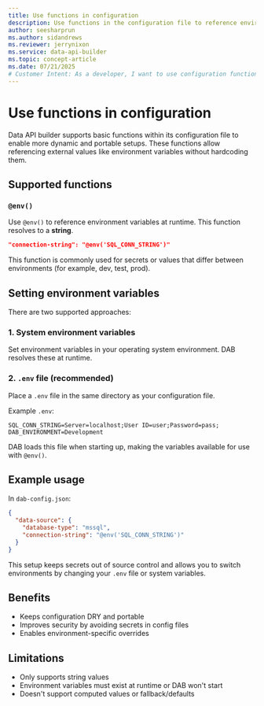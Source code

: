 ```yaml
---
title: Use functions in configuration
description: Use functions in the configuration file to reference environment data dynamically
author: seesharprun
ms.author: sidandrews
ms.reviewer: jerrynixon
ms.service: data-api-builder
ms.topic: concept-article
ms.date: 07/21/2025
# Customer Intent: As a developer, I want to use configuration functions like @env() to make my DAB config portable and secure
---
```


# Use functions in configuration

Data API builder supports basic functions within its configuration file to enable more dynamic and portable setups. These functions allow referencing external values like environment variables without hardcoding them.

## Supported functions

### `@env()`

Use `@env()` to reference environment variables at runtime. This function resolves to a **string**.

```json
"connection-string": "@env('SQL_CONN_STRING')"
```

This function is commonly used for secrets or values that differ between environments (for example, dev, test, prod).

## Setting environment variables

There are two supported approaches:

### 1. System environment variables

Set environment variables in your operating system environment. DAB resolves these at runtime.

### 2. `.env` file (recommended)

Place a `.env` file in the same directory as your configuration file.

Example `.env`:

```env
SQL_CONN_STRING=Server=localhost;User ID=user;Password=pass;
DAB_ENVIRONMENT=Development
```

DAB loads this file when starting up, making the variables available for use with `@env()`.

## Example usage

In `dab-config.json`:

```json
{
  "data-source": {
    "database-type": "mssql",
    "connection-string": "@env('SQL_CONN_STRING')"
  }
}
```

This setup keeps secrets out of source control and allows you to switch environments by changing your `.env` file or system variables.

## Benefits

* Keeps configuration DRY and portable
* Improves security by avoiding secrets in config files
* Enables environment-specific overrides

## Limitations

* Only supports string values
* Environment variables must exist at runtime or DAB won't start
* Doesn't support computed values or fallback/defaults
